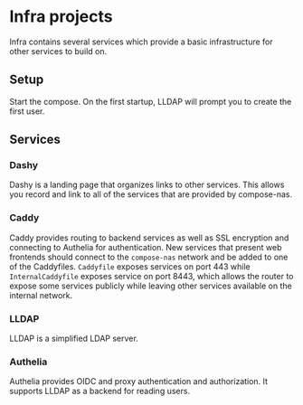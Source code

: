 # Infra projects

Infra contains several services which provide a basic infrastructure for other services to build on. 

## Setup

Start the compose. 
On the first startup, LLDAP will prompt you to create the first user. 

## Services

### Dashy

Dashy is a landing page that organizes links to other services. This allows you record and link to all of the services that are provided by compose-nas. 

### Caddy

Caddy provides routing to backend services as well as SSL encryption and connecting to Authelia for authentication. New services that present web frontends should connect to the `compose-nas` network and be added to one of the Caddyfiles. `Caddyfile` exposes services on port 443 while `InternalCaddyfile` exposes service on port 8443, which allows the router to expose some services publicly while leaving other services available on the internal network. 

### LLDAP

LLDAP is a simplified LDAP server. 

### Authelia

Authelia provides OIDC and proxy authentication and authorization. It supports LLDAP as a backend for reading users. 